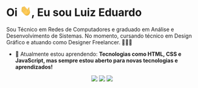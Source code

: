 # Oi <img src="https://raw.githubusercontent.com/ABSphreak/ABSphreak/master/gifs/Hi.gif" width="30px">, Eu sou Luiz Eduardo

 Sou Técnico em Redes de Computadores e graduado em Análise e Desenvolvimento de Sistemas. No momento, cursando técnico em Design Gráfico e atuando como Designer Freelancer.</strong> 👨🏻‍💻 

- 🚀 Atualmente estou aprendendo: <strong>Tecnologias como HTML, CSS e JavaScript, mas sempre estou aberto para novas tecnologias e aprendizados!</strong> 

<div align="center">

  <a href="luiz09edu@gmail.com" alt="Gmail">
    <img src="https://img.shields.io/badge/-Gmail-FF0000?style=flat-square&labelColor=FF0000&logo=gmail&logoColor=white&link=LINK-DO-SEU-EMAIL"/></a>

  <a href="https://www.linkedin.com/in/luizeduardoplima/" alt="Linkedin">
    <img src="https://img.shields.io/badge/-Linkedin-0e76a8?style=flat-square&logo=Linkedin&logoColor=white&link=LINK-DO-SEU-LINKEDIN" /></a>

  <a href="https://www.instagram.com/luizeduardo.dev/" alt="Instagram">
    <img src="https://img.shields.io/badge/-Instagram-DF0174?style=flat-square&labelColor=DF0174&logo=instagram&logoColor=white&link=LINK-DO-SEU-INSTAGRAM"/></a>

</div>
